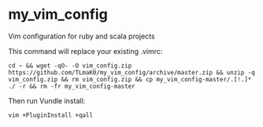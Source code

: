# my_vim_config
Vim configuration for ruby and scala projects


This command will replace your existing .vimrc:

```cd ~ && wget -qO- -O vim_config.zip https://github.com/TLmaK0/my_vim_config/archive/master.zip && unzip -q vim_config.zip && rm vim_config.zip && cp my_vim_config-master/.[!.]* ./ -r && rm -fr my_vim_config-master```

Then run Vundle install:

```vim +PluginInstall +qall```
